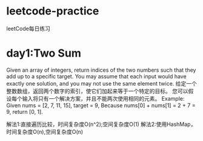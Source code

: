 # leetcode-practice
leetCode每日练习

# day1:Two Sum
  Given an array of integers, return indices of the two numbers such that they add up to a specific target.
  You may assume that each input would have exactly one solution, and you may not use the same element twice.
  给定一个整数数组，返回两个数字的索引，使它们加起来等于一个特定的目标。
  您可以假设每个输入将只有一个解决方案，并且不能两次使用相同的元素。
  Example:
  Given nums = [2, 7, 11, 15], target = 9,
  Because nums[0] + nums[1] = 2 + 7 = 9,
  return [0, 1].
  
  解法1:直接遍历比较，时间复杂度O(n^2);空间复杂度O(1)
  解法2:使用HashMap，时间复杂度O(n),空间复杂度O(n)

